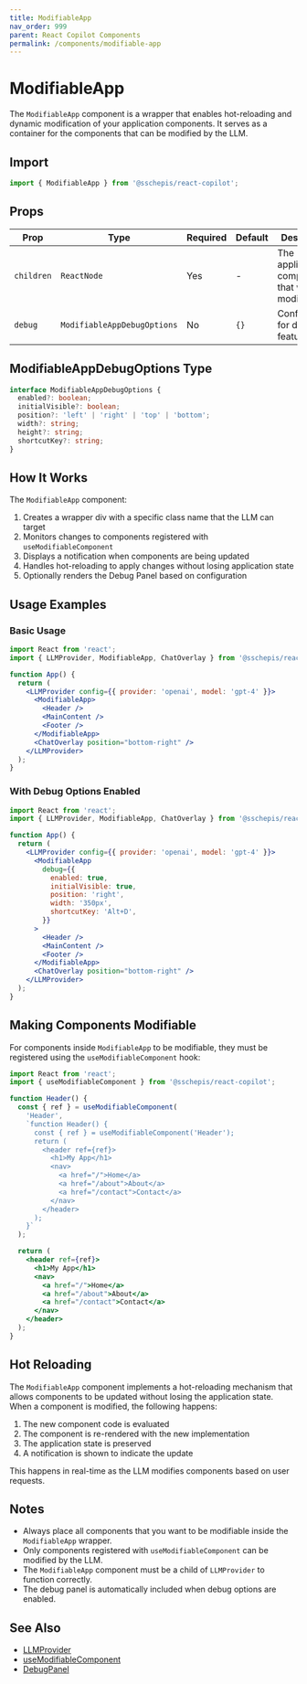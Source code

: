 ```yaml
---
title: ModifiableApp
nav_order: 999
parent: React Copilot Components
permalink: /components/modifiable-app
---
```

# ModifiableApp

The `ModifiableApp` component is a wrapper that enables hot-reloading and dynamic modification of your application components. It serves as a container for the components that can be modified by the LLM.

## Import

```jsx
import { ModifiableApp } from '@sschepis/react-copilot';
```

## Props

| Prop | Type | Required | Default | Description |
|------|------|----------|---------|-------------|
| `children` | `ReactNode` | Yes | - | The application components that will be modifiable |
| `debug` | `ModifiableAppDebugOptions` | No | `{}` | Configuration for debug features |

## ModifiableAppDebugOptions Type

```typescript
interface ModifiableAppDebugOptions {
  enabled?: boolean;
  initialVisible?: boolean;
  position?: 'left' | 'right' | 'top' | 'bottom';
  width?: string;
  height?: string;
  shortcutKey?: string;
}
```

## How It Works

The `ModifiableApp` component:

1. Creates a wrapper div with a specific class name that the LLM can target
2. Monitors changes to components registered with `useModifiableComponent`
3. Displays a notification when components are being updated
4. Handles hot-reloading to apply changes without losing application state
5. Optionally renders the Debug Panel based on configuration

## Usage Examples

### Basic Usage

```jsx
import React from 'react';
import { LLMProvider, ModifiableApp, ChatOverlay } from '@sschepis/react-copilot';

function App() {
  return (
    <LLMProvider config={{ provider: 'openai', model: 'gpt-4' }}>
      <ModifiableApp>
        <Header />
        <MainContent />
        <Footer />
      </ModifiableApp>
      <ChatOverlay position="bottom-right" />
    </LLMProvider>
  );
}
```

### With Debug Options Enabled

```jsx
import React from 'react';
import { LLMProvider, ModifiableApp, ChatOverlay } from '@sschepis/react-copilot';

function App() {
  return (
    <LLMProvider config={{ provider: 'openai', model: 'gpt-4' }}>
      <ModifiableApp
        debug={{
          enabled: true,
          initialVisible: true,
          position: 'right',
          width: '350px',
          shortcutKey: 'Alt+D',
        }}
      >
        <Header />
        <MainContent />
        <Footer />
      </ModifiableApp>
      <ChatOverlay position="bottom-right" />
    </LLMProvider>
  );
}
```

## Making Components Modifiable

For components inside `ModifiableApp` to be modifiable, they must be registered using the `useModifiableComponent` hook:

```jsx
import React from 'react';
import { useModifiableComponent } from '@sschepis/react-copilot';

function Header() {
  const { ref } = useModifiableComponent(
    'Header',
    `function Header() {
      const { ref } = useModifiableComponent('Header');
      return (
        <header ref={ref}>
          <h1>My App</h1>
          <nav>
            <a href="/">Home</a>
            <a href="/about">About</a>
            <a href="/contact">Contact</a>
          </nav>
        </header>
      );
    }`
  );

  return (
    <header ref={ref}>
      <h1>My App</h1>
      <nav>
        <a href="/">Home</a>
        <a href="/about">About</a>
        <a href="/contact">Contact</a>
      </nav>
    </header>
  );
}
```

## Hot Reloading

The `ModifiableApp` component implements a hot-reloading mechanism that allows components to be updated without losing the application state. When a component is modified, the following happens:

1. The new component code is evaluated
2. The component is re-rendered with the new implementation
3. The application state is preserved
4. A notification is shown to indicate the update

This happens in real-time as the LLM modifies components based on user requests.

## Notes

- Always place all components that you want to be modifiable inside the `ModifiableApp` wrapper.
- Only components registered with `useModifiableComponent` can be modified by the LLM.
- The `ModifiableApp` component must be a child of `LLMProvider` to function correctly.
- The debug panel is automatically included when debug options are enabled.

## See Also

- [LLMProvider](llm-provider.md)
- [useModifiableComponent](../hooks/use-modifiable-component.md)
- [DebugPanel](debug-panel.md)